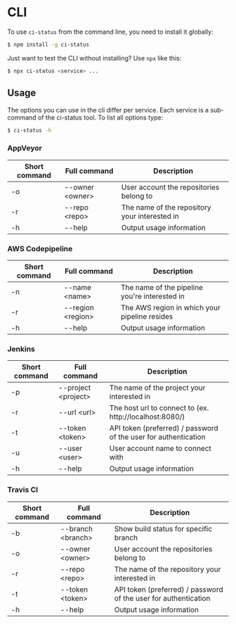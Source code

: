 # CLI

To use `ci-status` from the command line, you need to install it globally:

```bash
$ npm install -g ci-status
```

Just want to test the CLI without installing? Use `npx` like this:

```bash
$ npx ci-status <service> ...
```

## Usage

The options you can use in the cli differ per service. Each service is a sub-command of the ci-status tool. To list all options type:

```bash
$ ci-status -h
```

### AppVeyor

| Short command | Full command | Description |
| ------------- | ------------ |-------------|
| -o | --owner &lt;owner&gt; | User account the repositories belong to |
| -r | --repo &lt;repo&gt; | The name of the repository your interested in |
| -h | --help | Output usage information |

### AWS Codepipeline

| Short command | Full command | Description |
| ------------- | ------------ |-------------|
| -n | --name &lt;name&gt; | The name of the pipeline you're interested in |
| -r | --region &lt;region&gt; | The AWS region in which your pipeline resides |
| -h | --help | Output usage information |

### Jenkins

| Short command | Full command | Description |
| ------------- | ------------ |-------------|
| -p | --project &lt;project&gt; | The name of the project your interested in |
| -r | --url &lt;url&gt; | The host url to connect to (ex. http://localhost:8080/) |
| -t | --token &lt;token&gt; | API token (preferred) / password of the user for authentication |
| -u | --user &lt;user&gt; | User account name to connect with |
| -h | --help | Output usage information |

### Travis CI

| Short command | Full command | Description |
| ------------- | ------------ |-------------|
| -b | --branch &lt;branch&gt; | Show build status for specific branch |
| -o | --owner &lt;owner&gt; | User account the repositories belong to |
| -r | --repo &lt;repo&gt; | The name of the repository your interested in |
| -t | --token &lt;token&gt; | API token (preferred) / password of the user for authentication |
| -h | --help | Output usage information |
